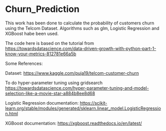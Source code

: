 # Churn_Prediction

This work has been done to calculate the probability of customers churn using the Telcom Dataset. Algorithms such as glm, Logistic Regression and XGBoost habe been used.

The code here is based on the tutorial from https://towardsdatascience.com/data-driven-growth-with-python-part-1-know-your-metrics-812781e66a5b

Some References:

Dataset: https://www.kaggle.com/puja19/telcom-customer-churn

To do hyper-parameter tuning using gridsearch https://towardsdatascience.com/hyper-parameter-tuning-and-model-selection-like-a-movie-star-a884b8ee8d68

Logistic Regression documentation: https://scikit-learn.org/stable/modules/generated/sklearn.linear_model.LogisticRegression.html

XGBoost documentation: https://xgboost.readthedocs.io/en/latest/
